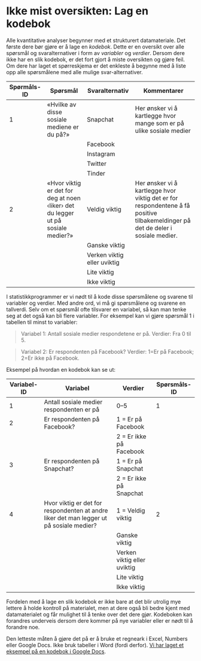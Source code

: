 # Ikke mist oversikten: Lag en kodebok

Alle kvantitative analyser begynner med et strukturert datamateriale. Det første dere bør gjøre er å lage en _kodebok_. Dette er en oversikt over alle spørsmål og svaralternativer i form av _variabler_ og _verdier_. Dersom dere ikke har en slik kodebok, er det fort gjort å miste oversikten og gjøre feil. Om dere har laget et spørreskjema er det enkleste å begynne med å liste opp alle spørsmålene med alle mulige svar-alternativer.

<table><colgroup> <col /> <col /> <col /> <col /> </colgroup>
<thead>
<tr>
<th>Spørmåls-ID</th>
<th>Spørsmål</th>
<th>Svaralternativ</th>
<th>Kommentarer</th>
</tr>
</thead>
<tbody>
<tr>
<td>1</td>
<td>«Hvilke av disse sosiale mediene er du på?»</td>
<td>Snapchat</td>
<td>Her ønsker vi å kartlegge hvor mange som er på ulike sosiale medier</td>
</tr>
<tr>
<td></td>
<td></td>
<td>Facebook</td>
<td></td>
</tr>
<tr>
<td></td>
<td></td>
<td>Instagram</td>
<td></td>
</tr>
<tr>
<td></td>
<td></td>
<td>Twitter</td>
<td></td>
</tr>
<tr>
<td></td>
<td></td>
<td>Tinder</td>
<td></td>
</tr>
<tr>
<td>2</td>
<td>«Hvor viktig er det for deg at noen ‹liker› det du legger ut på sosiale medier?»</td>
<td>Veldig viktig</td>
<td>Her ønsker vi å kartlegge hvor viktig det er for respondentene å få positive tilbakemeldinger på det de deler i sosiale medier.</td>
</tr>
<tr>
<td></td>
<td></td>
<td>Ganske viktig</td>
<td></td>
</tr>
<tr>
<td></td>
<td></td>
<td>Verken viktig eller uviktig</td>
<td></td>
</tr>
<tr>
<td></td>
<td></td>
<td>Lite viktig</td>
<td></td>
</tr>
<tr>
<td></td>
<td></td>
<td>Ikke viktig</td>
<td></td>
</tr>
</tbody>
</table>

I statistikkprogrammer er vi nødt til å kode disse spørsmålene og svarene til variabler og verdier. Med andre ord, vi må gi spørsmålene og svarene en tallverdi. Selv om et spørsmål ofte tilsvarer en variabel, så kan man tenke seg at det også kan bli flere variabler. For eksempel kan vi gjøre spørsmål 1 i tabellen til minst to variabler:

>   Variabel 1: Antall sosiale medier respondetene er på.
>   Verdier: Fra 0 til 5.

>   Variabel 2: Er respondenten på Facebook?
>   Verdier: 1=Er på Facebook; 2=Er ikke på Facebook.


Eksempel på hvordan en kodebok kan se ut:

<table>
<colgroup>
<col/>
<col/>
<col/>
<col/>
</colgroup>

<thead>
<tr>
    <th>Variabel-ID</th>
    <th>Variabel</th>
    <th>Verdier</th>
    <th>Spørsmåls-ID </th>
</tr>
</thead>

<tbody>
<tr>
    <td>1</td>
    <td>Antall sosiale medier respondenten er på</td>
    <td>0–5</td>
    <td>1</td>
</tr>
<tr>
    <td>2</td>
    <td>Er respondenten på Facebook?</td>
    <td>1 = Er på Facebook</td>
    <td></td>
</tr>
<tr>
    <td></td>
    <td></td>
    <td>2 = Er ikke på Facebook</td>
    <td></td>
</tr>
<tr>
    <td>3</td>
    <td>Er respondenten på Snapchat?</td>
    <td>1 = Er på Snapchat</td>
    <td></td>
</tr>
<tr>
    <td></td>
    <td></td>
    <td>2 = Er ikke på Snapchat</td>
    <td></td>
</tr>
<tr>
    <td>4</td>
    <td>Hvor viktig er det for respondenten at andre liker det man legger ut på sosiale medier?</td>
    <td>1 = Veldig viktig</td>
    <td>2</td>
</tr>
<tr>
    <td></td>
    <td></td>
    <td>Ganske viktig</td>
    <td> </td>
</tr>
<tr>
    <td></td>
    <td></td>
    <td>Verken viktig eller uviktig</td>
    <td></td>
</tr>
<tr>
    <td></td>
    <td></td>
    <td>Lite viktig</td>
    <td></td>
</tr>
<tr>
    <td></td>
    <td></td>
    <td>Ikke viktig</td>
    <td></td>
</tr>
</tbody>
</table>

Fordelen med å lage en slik kodebok er ikke bare at det blir utrolig mye lettere å holde kontroll på materialet, men at dere også bli bedre kjent med datamaterialet og får mulighet til å tenke over det dere gjør. Kodeboken kan forandres underveis dersom dere kommer på nye variabler eller er nødt til å forandre noe.

Den letteste måten å gjøre det på er å bruke et regneark i Excel, Numbers eller Google Docs. Ikke bruk tabeller i Word (fordi derfor). [Vi har laget et eksempel på en kodebok i Google Docs](https://docs.google.com/spreadsheets/d/1Pvv9-NOBgWhCtIYMWiWllXFCbCNseff9I-SgcmX5_2c/pubhtml).
